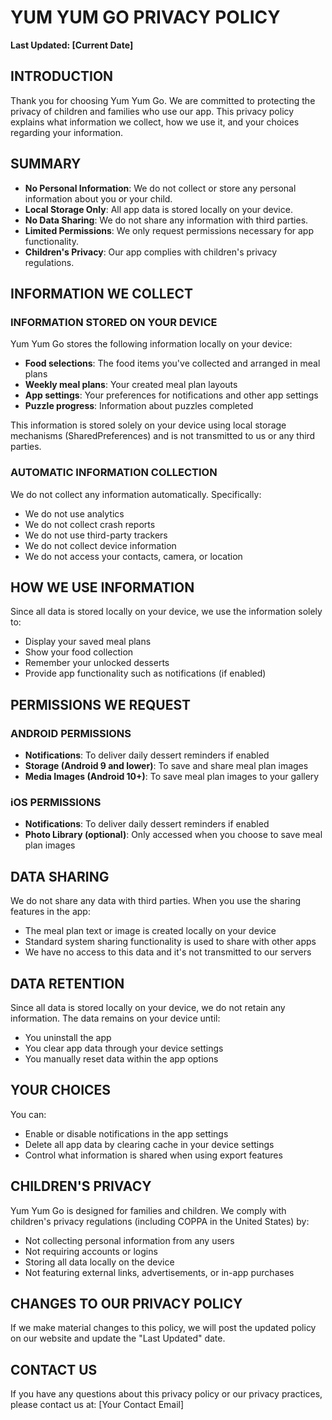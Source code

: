 # YUM YUM GO PRIVACY POLICY

**Last Updated: [Current Date]**

## INTRODUCTION

Thank you for choosing Yum Yum Go. We are committed to protecting the privacy of children and families who use our app. This privacy policy explains what information we collect, how we use it, and your choices regarding your information.

## SUMMARY

- **No Personal Information**: We do not collect or store any personal information about you or your child.
- **Local Storage Only**: All app data is stored locally on your device.
- **No Data Sharing**: We do not share any information with third parties.
- **Limited Permissions**: We only request permissions necessary for app functionality.
- **Children's Privacy**: Our app complies with children's privacy regulations.

## INFORMATION WE COLLECT

### INFORMATION STORED ON YOUR DEVICE

Yum Yum Go stores the following information locally on your device:

- **Food selections**: The food items you've collected and arranged in meal plans
- **Weekly meal plans**: Your created meal plan layouts
- **App settings**: Your preferences for notifications and other app settings
- **Puzzle progress**: Information about puzzles completed

This information is stored solely on your device using local storage mechanisms (SharedPreferences) and is not transmitted to us or any third parties.

### AUTOMATIC INFORMATION COLLECTION

We do not collect any information automatically. Specifically:
- We do not use analytics
- We do not collect crash reports
- We do not use third-party trackers
- We do not collect device information
- We do not access your contacts, camera, or location

## HOW WE USE INFORMATION

Since all data is stored locally on your device, we use the information solely to:
- Display your saved meal plans
- Show your food collection
- Remember your unlocked desserts
- Provide app functionality such as notifications (if enabled)

## PERMISSIONS WE REQUEST

### ANDROID PERMISSIONS

- **Notifications**: To deliver daily dessert reminders if enabled
- **Storage (Android 9 and lower)**: To save and share meal plan images
- **Media Images (Android 10+)**: To save meal plan images to your gallery

### iOS PERMISSIONS

- **Notifications**: To deliver daily dessert reminders if enabled
- **Photo Library (optional)**: Only accessed when you choose to save meal plan images

## DATA SHARING

We do not share any data with third parties. When you use the sharing features in the app:
- The meal plan text or image is created locally on your device
- Standard system sharing functionality is used to share with other apps
- We have no access to this data and it's not transmitted to our servers

## DATA RETENTION

Since all data is stored locally on your device, we do not retain any information. The data remains on your device until:
- You uninstall the app
- You clear app data through your device settings
- You manually reset data within the app options

## YOUR CHOICES

You can:
- Enable or disable notifications in the app settings
- Delete all app data by clearing cache in your device settings
- Control what information is shared when using export features

## CHILDREN'S PRIVACY

Yum Yum Go is designed for families and children. We comply with children's privacy regulations (including COPPA in the United States) by:
- Not collecting personal information from any users
- Not requiring accounts or logins
- Storing all data locally on the device
- Not featuring external links, advertisements, or in-app purchases

## CHANGES TO OUR PRIVACY POLICY

If we make material changes to this policy, we will post the updated policy on our website and update the "Last Updated" date.

## CONTACT US

If you have any questions about this privacy policy or our privacy practices, please contact us at:
[Your Contact Email]